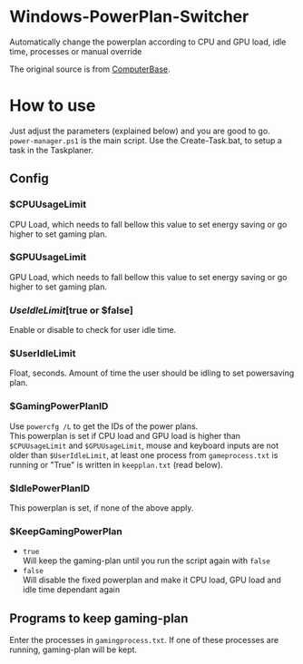 # Windows-PowerPlan-Switcher
Automatically change the powerplan according to CPU and GPU load, idle time, processes or manual override

The original source is from [ComputerBase](https://www.computerbase.de/forum/threads/skript-windows-powerplan-switcher-for-nvidia.1830609/).

# How to use
Just adjust the parameters (explained below) and you are good to go.  
`power-manager.ps1` is the main script. Use the Create-Task.bat, to setup a task in the Taskplaner.

## Config
### $CPUUsageLimit
CPU Load, which needs to fall bellow this value to set energy saving or go higher to set gaming plan.

### $GPUUsageLimit
GPU Load, which needs to fall bellow this value to set energy saving or go higher to set gaming plan.

### $UseIdleLimit [$true or $false]
Enable or disable to check for user idle time.

### $UserIdleLimit
Float, seconds. Amount of time the user should be idling to set powersaving plan.

### $GamingPowerPlanID
Use `powercfg /L` to get the IDs of the power plans.  
This powerplan is set if CPU load and GPU load is higher than `$CPUUsageLimit` and `$GPUUsageLimit`, mouse and keyboard inputs are not older than `$UserIdleLimit`, at least one process from `gameprocess.txt` is running or "True" is written in `keepplan.txt` (read below).

### $IdlePowerPlanID
This powerplan is set, if none of the above apply.

### $KeepGamingPowerPlan
* `true`  
Will keep the gaming-plan until you run the script again with `false`
* `false`  
Will disable the fixed powerplan and make it CPU load, GPU load and idle time dependant again

## Programs to keep gaming-plan
Enter the processes in `gamingprocess.txt`. If one of these processes are running, gaming-plan will be kept.
